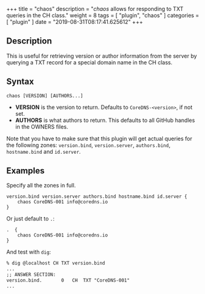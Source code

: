 +++
title = "chaos"
description = "*chaos* allows for responding to TXT queries in the CH class."
weight = 8
tags = [ "plugin", "chaos" ]
categories = [ "plugin" ]
date = "2019-08-31T08:17:41.625612"
+++

## Description

This is useful for retrieving version or author information from the server by querying a TXT record
for a special domain name in the CH class.

## Syntax

~~~
chaos [VERSION] [AUTHORS...]
~~~

* **VERSION** is the version to return. Defaults to `CoreDNS-<version>`, if not set.
* **AUTHORS** is what authors to return. This defaults to all GitHub handles in the OWNERS files.

Note that you have to make sure that this plugin will get actual queries for the
following zones: `version.bind`, `version.server`, `authors.bind`, `hostname.bind` and
`id.server`.

## Examples

Specify all the zones in full.

~~~ corefile
version.bind version.server authors.bind hostname.bind id.server {
    chaos CoreDNS-001 info@coredns.io
}
~~~

Or just default to `.`:

~~~ corefile
.  {
    chaos CoreDNS-001 info@coredns.io
}
~~~

And test with `dig`:

~~~ txt
% dig @localhost CH TXT version.bind
...
;; ANSWER SECTION:
version.bind.		0	CH	TXT	"CoreDNS-001"
...
~~~
